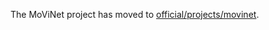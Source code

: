 The MoViNet project has moved to [official/projects/movinet](https://github.com/tensorflow/models/tree/master/official/projects/movinet).